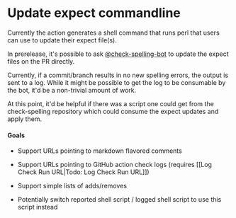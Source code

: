 # Update expect commandline

Currently the action generates a shell command that runs perl that users can use to update their expect file(s).

In prerelease, it's possible to ask [@check-spelling-bot](https://github.com/check-spelling-bot) to update the expect files on the PR directly.

Currently, if a commit/branch results in no new spelling errors, the output is sent to a log. While it might be possible to get the log to be consumable by the bot, it'd be a non-trivial amount of work.

At this point, it'd be helpful if there was a script one could get from the check-spelling repository which could consume the expect updates and apply them.

#### Goals

* Support URLs pointing to markdown flavored comments
* Support URLs pointing to GitHub action check logs (requires [[Log Check Run URL|Todo: Log Check Run URL]])
* Support simple lists of adds/removes

* Potentially switch reported shell script / logged shell script to use this script instead